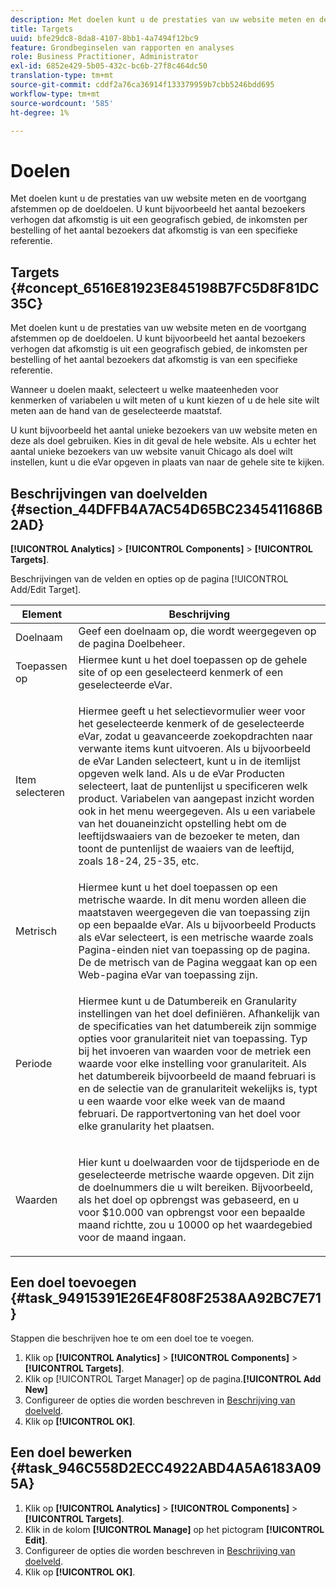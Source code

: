 ```yaml
---
description: Met doelen kunt u de prestaties van uw website meten en de voortgang afstemmen op de doeldoelen. U kunt bijvoorbeeld het aantal bezoekers verhogen dat afkomstig is uit een geografisch gebied, de inkomsten per bestelling of het aantal bezoekers dat afkomstig is van een specifieke referentie.
title: Targets
uuid: bfe29dc8-8da8-4107-8bb1-4a7494f12bc9
feature: Grondbeginselen van rapporten en analyses
role: Business Practitioner, Administrator
exl-id: 6852e429-5b05-432c-bc6b-27f8c464dc50
translation-type: tm+mt
source-git-commit: cddf2a76ca36914f133379959b7cbb5246bdd695
workflow-type: tm+mt
source-wordcount: '585'
ht-degree: 1%

---
```


# Doelen

Met doelen kunt u de prestaties van uw website meten en de voortgang afstemmen op de doeldoelen. U kunt bijvoorbeeld het aantal bezoekers verhogen dat afkomstig is uit een geografisch gebied, de inkomsten per bestelling of het aantal bezoekers dat afkomstig is van een specifieke referentie.

## Targets {#concept_6516E81923E845198B7FC5D8F81DC35C}

Met doelen kunt u de prestaties van uw website meten en de voortgang afstemmen op de doeldoelen. U kunt bijvoorbeeld het aantal bezoekers verhogen dat afkomstig is uit een geografisch gebied, de inkomsten per bestelling of het aantal bezoekers dat afkomstig is van een specifieke referentie.

Wanneer u doelen maakt, selecteert u welke maateenheden voor kenmerken of variabelen u wilt meten of u kunt kiezen of u de hele site wilt meten aan de hand van de geselecteerde maatstaf.

U kunt bijvoorbeeld het aantal unieke bezoekers van uw website meten en deze als doel gebruiken. Kies in dit geval de hele website. Als u echter het aantal unieke bezoekers van uw website vanuit Chicago als doel wilt instellen, kunt u die eVar opgeven in plaats van naar de gehele site te kijken.

## Beschrijvingen van doelvelden {#section_44DFFB4A7AC54D65BC2345411686B2AD}

**[!UICONTROL Analytics]** > **[!UICONTROL Components]** > **[!UICONTROL Targets]**.

Beschrijvingen van de velden en opties op de pagina [!UICONTROL Add/Edit Target].

<table id="table_E08728BECC204DF59F0AC99957A68CAE"> 
 <thead> 
  <tr> 
   <th colname="col1" class="entry"> Element </th> 
   <th colname="col2" class="entry"> Beschrijving </th> 
  </tr> 
 </thead>
 <tbody> 
  <tr> 
   <td colname="col1"> Doelnaam </td> 
   <td colname="col2">Geef een doelnaam op, die wordt weergegeven op de pagina <span class="wintitle"> Doelbeheer</span>. </td> 
  </tr> 
  <tr> 
   <td colname="col1"> Toepassen op </td> 
   <td colname="col2"> Hiermee kunt u het doel toepassen op de gehele site of op een geselecteerd kenmerk of een geselecteerde eVar. </td> 
  </tr> 
  <tr> 
   <td colname="col1"> Item selecteren </td> 
   <td colname="col2"> <p>Hiermee geeft u het selectievormulier weer voor het geselecteerde kenmerk of de geselecteerde eVar, zodat u geavanceerde zoekopdrachten naar verwante items kunt uitvoeren. Als u bijvoorbeeld de eVar <span class="uicontrol"> Landen</span> selecteert, kunt u in de itemlijst opgeven welk land. Als u de eVar <span class="uicontrol"> Producten </span> selecteert, laat de puntenlijst u specificeren welk product. Variabelen van aangepast inzicht worden ook in het menu weergegeven. Als u een variabele van het douaneinzicht opstelling hebt om de leeftijdswaaiers van de bezoeker te meten, dan toont de puntenlijst de waaiers van de leeftijd, zoals 18-24, 25-35, etc. </p> </td> 
  </tr> 
  <tr> 
   <td colname="col1"> Metrisch </td> 
   <td colname="col2">Hiermee kunt u het doel toepassen op een metrische waarde. In dit menu worden alleen die maatstaven weergegeven die van toepassing zijn op een bepaalde eVar. Als u bijvoorbeeld <span class="uicontrol"> Products</span> als eVar selecteert, is een metrische waarde zoals <span class="uicontrol"> Pagina-einden</span> niet van toepassing op de pagina. De <span class="uicontrol"> de metrisch van de Pagina weggaat</span> kan op een Web-pagina eVar van toepassing zijn. </td> 
  </tr> 
  <tr> 
   <td colname="col1"> Periode </td> 
   <td colname="col2"> <p>Hiermee kunt u de <span class="uicontrol"> Datumbereik</span> en <span class="uicontrol"> Granularity</span> instellingen van het doel definiëren. Afhankelijk van de specificaties van het datumbereik zijn sommige opties voor granulariteit niet van toepassing. Typ bij het invoeren van waarden voor de metriek een waarde voor elke instelling voor granulariteit. Als het datumbereik bijvoorbeeld de maand februari is en de selectie van de granulariteit wekelijks is, typt u een waarde voor elke week van de maand februari. De rapportvertoning van het doel voor elke granularity het plaatsen. </p> </td> 
  </tr> 
  <tr> 
   <td colname="col1"> Waarden </td> 
   <td colname="col2"> <p>Hier kunt u doelwaarden voor de tijdsperiode en de geselecteerde metrische waarde opgeven. Dit zijn de doelnummers die u wilt bereiken. Bijvoorbeeld, als het doel op opbrengst was gebaseerd, en u voor $10.000 van opbrengst voor een bepaalde maand richtte, zou u 10000 op het waardegebied voor de maand ingaan. </p> </td> 
  </tr> 
 </tbody> 
</table>

## Een doel toevoegen {#task_94915391E26E4F808F2538AA92BC7E71}

Stappen die beschrijven hoe te om een doel toe te voegen.

<!-- 

t_add_a_target.xml

 -->

1. Klik op **[!UICONTROL Analytics]** > **[!UICONTROL Components]** > **[!UICONTROL Targets]**.
1. Klik op [!UICONTROL Target Manager] op de pagina.**[!UICONTROL Add New]**
1. Configureer de opties die worden beschreven in [Beschrijving van doelveld](/help/analyze/reports-analytics/targets.md#section_44DFFB4A7AC54D65BC2345411686B2AD).
1. Klik op **[!UICONTROL OK]**.

## Een doel bewerken {#task_946C558D2ECC4922ABD4A5A6183A095A}

1. Klik op **[!UICONTROL Analytics]** > **[!UICONTROL Components]** > **[!UICONTROL Targets]**.
1. Klik in de kolom **[!UICONTROL Manage]** op het pictogram **[!UICONTROL Edit]**.
1. Configureer de opties die worden beschreven in [Beschrijving van doelveld](/help/analyze/reports-analytics/targets.md#section_44DFFB4A7AC54D65BC2345411686B2AD).
1. Klik op **[!UICONTROL OK]**.
